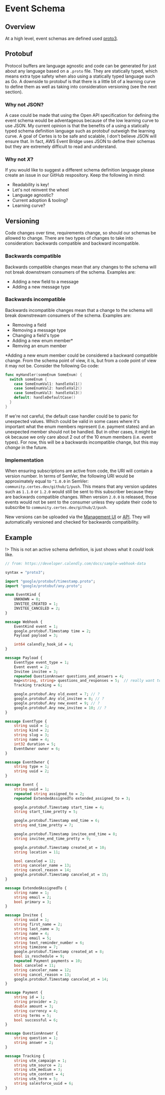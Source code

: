 # Event Schema

## Overview

At a high level, event schemas are defined used [proto3](https://developers.google.com/protocol-buffers/docs/proto3).

## Protobuf

Protocol buffers are language agnostic and code can be generated for just about any language based on a `.proto` file.
They are statically typed, which means extra type safety when also using a statically typed language such as Go. A downside to protobuf is that there is a little bit of a learning curve to define them as well as taking into consideration versioning (see the next section).

### Why not JSON?

A case could be made that using the Open API specification for defining the event schema would be adventageous because of the low learning curve to use JSON. My current opinion is that the benefits of a using a statically typed schema definition language such as protobuf outweigh the learning curve. A goal of Certes is to be safe and scalable, I don't believe JSON will ensure that. In fact, AWS Event Bridge uses JSON to define their schemas but they are extremely difficult to read and understand.

### Why not _X_?

If you would like to suggest a different schema definition language please create an issue in our GitHub respository. Keep the following in mind:

- Readability is key!
- Let's not reinvent the wheel
- Language agnostic?
- Current adoption & tooling?
- Learning curve?

## Versioning

Code changes over time, requirements change, so should our schemas be allowed to change. There are two types of changes to take into consideration: backwards compatible and backward incompatible.

### Backwards compatible

Backwards compatible changes mean that any changes to the schema will not break downstream consumers of the schema. Examples are:

- Adding a new field to a message
- Adding a new message type

### Backwards incompatible

Backwards incompatible changes mean that a change to the schema will break downstrewam consumers of the schema. Examples are:

- Removing a field
- Removing a message type
- Changing a field's type
- Adding a new enum member*
- Remving an enum member

*Adding a new enum member could be considered a backward compatible change. From the schema point of view, it is, but from a code point of view it may not be. Consider the following Go code:

```go
func myHandler(someEnum SomeEnum) {
  switch someEnum {
    case SomeEnumVal1: handleVal1()
    case SomeEnumVal2: handleVal2()
    case SomeEnumVal3: handleVal3()
    default: handleDefaultCase()
  }
}
```

If we're not careful, the default case handler could be to panic for unexpected values. Which could be valid in some cases where it's important what the enum members represent (i.e. payment states) and an unexpected member should not be handled. But in other cases, it might be ok because we only care about 2 out of the 10 enum members (i.e. event types). For now, this will be a backwards incompatible change, but this may _change_ in the future.

### Implementation

When ensuring subscriptions are active from code, the URI will contain a version number. In terms of SemVer, the following URI would be approximately equal to `^1.0.0` in SemVer: `community.certes.dev/github/1/push`. This means that any version updates such as `1.1.0` or `1.2.0` would still be sent to this subscriber because they are backwards compatible changes. When version `2.0.0` is released, those events would not be sent to the consumer unless they update their code to subscribe to `community.certes.dev/github/2/push`.

New versions can be uploaded via the [Management UI](#todo) or [API](#todo). They will automatically versioned and checked for backwards compatibility.

## Example

!> This is not an active schema definition, is just shows what it _could_ look like.

```protobuf
// from: https://developer.calendly.com/docs/sample-webhook-data

syntax = "proto3";

import "google/protobuf/timestamp.proto";
import "google/protobuf/any.proto";

enum EventKind {
    UNKNOWN = 0;
    INVITEE_CREATED = 1;
    INVITEE_CANCELED = 2;
}

message Webhook {
    EventKind event = 1;
    google.protobuf.Timestamp time = 2;
    Payload payload = 3;

    int64 calendly_hook_id = 4;
}

message Payload {
    EventType event_type = 1;
    Event event = 2;
    Invitee invitee = 3;
    repeated QuestionAnswer questions_and_answers = 4;
    map<string, string> questions_and_responses = 5;  // really want to limit the use of map
    Tracking tracking = 6;

    google.protobuf.Any old_event = 7; // ?
    google.protobuf.Any old_invitee = 8; // ?
    google.protobuf.Any new_event = 9; // ?
    google.protobuf.Any new_invitee = 10; // ?
}

message EventType {
    string uuid = 1;
    string kind = 2;
    string slug = 3;
    string name = 4;
    int32 duration = 5;
    EventOwner owner = 6;
}

message EventOwner {
    string type = 1;
    string uuid = 2;
}

message Event {
    string uuid = 1;
    repeated string assigned_to = 2;
    repeated ExtendedAssignedTo extended_assigned_to = 3;

    google.protobuf.Timestamp start_time = 4;
    string start_time_pretty = 5;

    google.protobuf.Timestamp end_time = 6;
    string end_time_pretty = 7;

    google.protobuf.Timestamp invitee_end_time = 8;
    string invitee_end_time_pretty = 9;

    google.protobuf.Timestamp created_at = 10;
    string location = 11;

    bool canceled = 12;
    string canceler_name = 13;
    string cancel_reason = 14;
    google.protobuf.Timestamp canceled_at = 15;
}

message ExtendedAssignedTo {
    string name = 1;
    string email = 2;
    bool primary = 3;
}

message Invitee {
    string uuid = 1;
    string first_name = 2;
    string last_name = 3;
    string name = 4;
    string email = 5;
    string text_reminder_number = 6;
    string timezone = 7;
    google.protobuf.Timestamp created_at = 8;
    bool is_reschedule = 9;
    repeated Payment payments = 10;
    bool canceled = 11;
    string canceler_name = 12;
    string cancel_reason = 13;
    google.protobuf.Timestamp canceled_at = 14;
}

message Payment {
    string id = 1;
    string provider = 2;
    double amount = 3;
    string currency = 4;
    string terms = 5;
    bool successful = 6;
}

message QuestionAnswer {
    string question = 1;
    string answer = 2;
}

message Tracking {
    string utm_campaign = 1;
    string utm_source = 2;
    string utm_medium = 3;
    string utm_content = 4;
    string utm_term = 5;
    string salesforce_uuid = 6;
}
```
